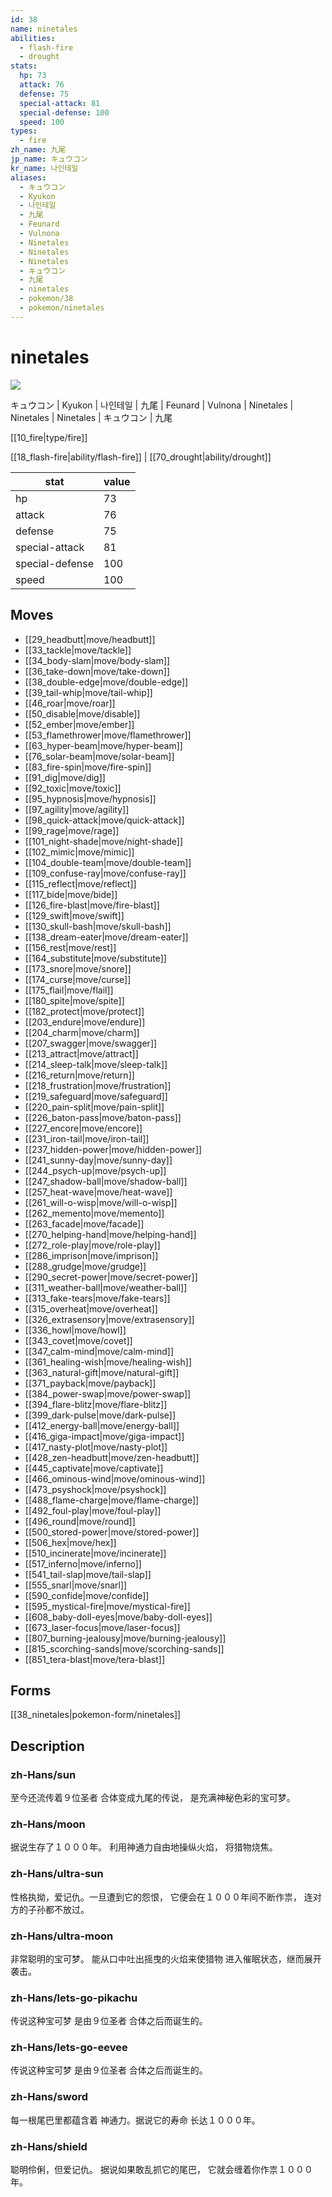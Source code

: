 ```yaml
---
id: 38
name: ninetales
abilities:
  - flash-fire
  - drought
stats:
  hp: 73
  attack: 76
  defense: 75
  special-attack: 81
  special-defense: 100
  speed: 100
types:
  - fire
zh_name: 九尾
jp_name: キュウコン
kr_name: 나인테일
aliases:
  - キュウコン
  - Kyukon
  - 나인테일
  - 九尾
  - Feunard
  - Vulnona
  - Ninetales
  - Ninetales
  - Ninetales
  - キュウコン
  - 九尾
  - ninetales
  - pokemon/38
  - pokemon/ninetales
---
```

# ninetales

![](https://raw.githubusercontent.com/PokeAPI/sprites/master/sprites/pokemon/38.png)

キュウコン | Kyukon | 나인테일 | 九尾 | Feunard | Vulnona | Ninetales | Ninetales | Ninetales | キュウコン | 九尾

[[10_fire|type/fire]]

[[18_flash-fire|ability/flash-fire]] | [[70_drought|ability/drought]]

|stat|value|
|---|---|
|hp|73|
|attack|76|
|defense|75|
|special-attack|81|
|special-defense|100|
|speed|100|


## Moves

- [[29_headbutt|move/headbutt]]
- [[33_tackle|move/tackle]]
- [[34_body-slam|move/body-slam]]
- [[36_take-down|move/take-down]]
- [[38_double-edge|move/double-edge]]
- [[39_tail-whip|move/tail-whip]]
- [[46_roar|move/roar]]
- [[50_disable|move/disable]]
- [[52_ember|move/ember]]
- [[53_flamethrower|move/flamethrower]]
- [[63_hyper-beam|move/hyper-beam]]
- [[76_solar-beam|move/solar-beam]]
- [[83_fire-spin|move/fire-spin]]
- [[91_dig|move/dig]]
- [[92_toxic|move/toxic]]
- [[95_hypnosis|move/hypnosis]]
- [[97_agility|move/agility]]
- [[98_quick-attack|move/quick-attack]]
- [[99_rage|move/rage]]
- [[101_night-shade|move/night-shade]]
- [[102_mimic|move/mimic]]
- [[104_double-team|move/double-team]]
- [[109_confuse-ray|move/confuse-ray]]
- [[115_reflect|move/reflect]]
- [[117_bide|move/bide]]
- [[126_fire-blast|move/fire-blast]]
- [[129_swift|move/swift]]
- [[130_skull-bash|move/skull-bash]]
- [[138_dream-eater|move/dream-eater]]
- [[156_rest|move/rest]]
- [[164_substitute|move/substitute]]
- [[173_snore|move/snore]]
- [[174_curse|move/curse]]
- [[175_flail|move/flail]]
- [[180_spite|move/spite]]
- [[182_protect|move/protect]]
- [[203_endure|move/endure]]
- [[204_charm|move/charm]]
- [[207_swagger|move/swagger]]
- [[213_attract|move/attract]]
- [[214_sleep-talk|move/sleep-talk]]
- [[216_return|move/return]]
- [[218_frustration|move/frustration]]
- [[219_safeguard|move/safeguard]]
- [[220_pain-split|move/pain-split]]
- [[226_baton-pass|move/baton-pass]]
- [[227_encore|move/encore]]
- [[231_iron-tail|move/iron-tail]]
- [[237_hidden-power|move/hidden-power]]
- [[241_sunny-day|move/sunny-day]]
- [[244_psych-up|move/psych-up]]
- [[247_shadow-ball|move/shadow-ball]]
- [[257_heat-wave|move/heat-wave]]
- [[261_will-o-wisp|move/will-o-wisp]]
- [[262_memento|move/memento]]
- [[263_facade|move/facade]]
- [[270_helping-hand|move/helping-hand]]
- [[272_role-play|move/role-play]]
- [[286_imprison|move/imprison]]
- [[288_grudge|move/grudge]]
- [[290_secret-power|move/secret-power]]
- [[311_weather-ball|move/weather-ball]]
- [[313_fake-tears|move/fake-tears]]
- [[315_overheat|move/overheat]]
- [[326_extrasensory|move/extrasensory]]
- [[336_howl|move/howl]]
- [[343_covet|move/covet]]
- [[347_calm-mind|move/calm-mind]]
- [[361_healing-wish|move/healing-wish]]
- [[363_natural-gift|move/natural-gift]]
- [[371_payback|move/payback]]
- [[384_power-swap|move/power-swap]]
- [[394_flare-blitz|move/flare-blitz]]
- [[399_dark-pulse|move/dark-pulse]]
- [[412_energy-ball|move/energy-ball]]
- [[416_giga-impact|move/giga-impact]]
- [[417_nasty-plot|move/nasty-plot]]
- [[428_zen-headbutt|move/zen-headbutt]]
- [[445_captivate|move/captivate]]
- [[466_ominous-wind|move/ominous-wind]]
- [[473_psyshock|move/psyshock]]
- [[488_flame-charge|move/flame-charge]]
- [[492_foul-play|move/foul-play]]
- [[496_round|move/round]]
- [[500_stored-power|move/stored-power]]
- [[506_hex|move/hex]]
- [[510_incinerate|move/incinerate]]
- [[517_inferno|move/inferno]]
- [[541_tail-slap|move/tail-slap]]
- [[555_snarl|move/snarl]]
- [[590_confide|move/confide]]
- [[595_mystical-fire|move/mystical-fire]]
- [[608_baby-doll-eyes|move/baby-doll-eyes]]
- [[673_laser-focus|move/laser-focus]]
- [[807_burning-jealousy|move/burning-jealousy]]
- [[815_scorching-sands|move/scorching-sands]]
- [[851_tera-blast|move/tera-blast]]

## Forms



[[38_ninetales|pokemon-form/ninetales]]

## Description

### zh-Hans/sun

至今还流传着９位圣者
合体变成九尾的传说，
是充满神秘色彩的宝可梦。

### zh-Hans/moon

据说生存了１０００年。
利用神通力自由地操纵火焰，
将猎物烧焦。

### zh-Hans/ultra-sun

性格执拗，爱记仇。一旦遭到它的怨恨，
它便会在１０００年间不断作祟，
连对方的子孙都不放过。

### zh-Hans/ultra-moon

非常聪明的宝可梦。
能从口中吐出摇曳的火焰来使猎物
进入催眠状态，继而展开袭击。

### zh-Hans/lets-go-pikachu

传说这种宝可梦
是由９位圣者
合体之后而诞生的。

### zh-Hans/lets-go-eevee

传说这种宝可梦
是由９位圣者
合体之后而诞生的。

### zh-Hans/sword

每一根尾巴里都蕴含着
神通力。据说它的寿命
长达１０００年。

### zh-Hans/shield

聪明伶俐，但爱记仇。
据说如果敢乱抓它的尾巴，
它就会缠着你作祟１０００年。

